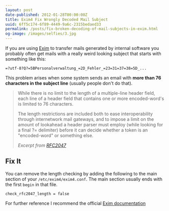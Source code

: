 ```yaml
---
layout: post
date-published: 2012-01-28T00:00:00Z
title: Exim4 Fix Wrongly Decoded Mail Subject
uuid: 6ff5c174-6f89-4449-9a6c-2315bedaed33
permalink: /posts/fix-broken-decoding-of-mail-subjects-in-exim.html
og-image: /images/selfies/3.jpg
---
```


If you are using [Exim](http://www.exim.org/) to transfer mails generated by internal software you probably often get
mails with a really weird looking subject that starts with something like this:

    =?utf-8?Q?=5BPersonalverwaltung_=2D_Fehler_=23=31=37=38=5D_...


This problem arises when some system sends an email with **more than 76 characters in the subject line** (usually people don't do that).

> While there is no limit to the length of a multiple-line header field,
> each line of a header field that contains one or more
> encoded-word's is limited to 76 characters.
>
> The length restrictions are included both to ease interoperability
> through internetwork mail gateways, and to impose a limit on the
> amount of lookahead a header parser must employ (while looking for a
> final ?= delimiter) before it can decide whether a token is an
> "encoded-word" or something else.
>
> <cite>Excerpt from <a href="http://www.ietf.org/rfc/rfc2047.txt">RFC2047</a></cite>


## Fix It

You can remove the length checking by adding the following to the main section of your
`/etc/exim4/exim4.conf`. The main section usually ends with the first `begin` in that file.

    check_rfc2047_length = false

For further reference I recommend the official [Exim documentation](http://www.exim.org/exim-html-current/doc/html/spec_html/ch14.html)
